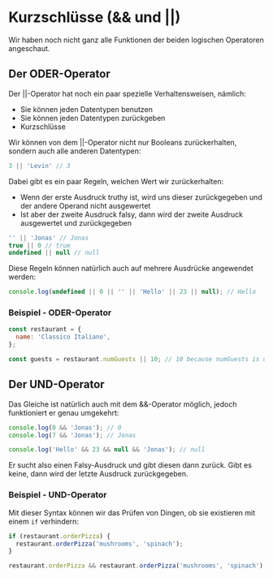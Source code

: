 # Kurzschlüsse (&amp;&amp; und ||)

Wir haben noch nicht ganz alle Funktionen der beiden logischen Operatoren angeschaut.

## Der ODER-Operator

Der ||-Operator hat noch ein paar spezielle Verhaltensweisen, nämlich:

- Sie können jeden Datentypen benutzen
- Sie können jeden Datentypen zurückgeben
- Kurzschlüsse

Wir können von dem ||-Operator nicht nur Booleans zurückerhalten, sondern auch alle anderen Datentypen:

```Javascript
3 || 'Levin' // 3
```

Dabei gibt es ein paar Regeln, welchen Wert wir zurückerhalten:

- Wenn der erste Ausdruck truthy ist, wird uns dieser zurückgegeben und der andere Operand nicht ausgewertet
- Ist aber der zweite Ausdruck falsy, dann wird der zweite Ausdruck ausgewertet und zurückgegeben

```Javascript
'' || 'Jonas' // Jonas
true || 0 // true
undefined || null // null
```

Diese Regeln können natürlich auch auf mehrere Ausdrücke angewendet werden:

```Javascript
console.log(undefined || 0 || '' || 'Hello' || 23 || null); // Hello
```

### Beispiel - ODER-Operator

```Javascript
const restaurant = {
  name: 'Classico Italiano',
};

const guests = restaurant.numGuests || 10; // 10 because numGuests is undefined, therefore falsy
```

## Der UND-Operator

Das Gleiche ist natürlich auch mit dem &&-Operator möglich, jedoch funktioniert er genau umgekehrt:

```Javascript
console.log(0 && 'Jonas'); // 0
console.log(7 && 'Jonas'); // Jonas

console.log('Hello' && 23 && null && 'Jonas'); // null
```

Er sucht also einen Falsy-Ausdruck und gibt diesen dann zurück. Gibt es keine, dann wird der letzte Ausdruck zurückgegeben.

### Beispiel - UND-Operator

Mit dieser Syntax können wir das Prüfen von Dingen, ob sie existieren mit einem `if` verhindern:

```Javascript
if (restaurant.orderPizza) {
  restaurant.orderPizza('mushrooms', 'spinach');
}

restaurant.orderPizza && restaurant.orderPizza('mushrooms', 'spinach');
```
